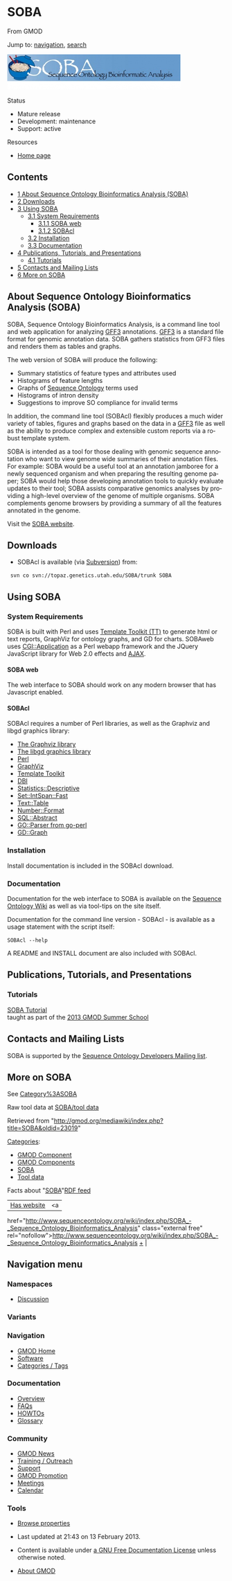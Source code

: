 <div id="mw-page-base" class="noprint">

</div>

<div id="mw-head-base" class="noprint">

</div>

<div id="content" class="mw-body" role="main">

<span id="top"></span>

<div id="mw-js-message" style="display:none;">

</div>



# <span dir="auto">SOBA</span>

<div id="bodyContent">

<div id="siteSub">

From GMOD

</div>

<div id="contentSub">

</div>

<div id="jump-to-nav" class="mw-jump">

Jump to: [navigation](#mw-navigation), [search](#p-search)

</div>

<div id="mw-content-text" class="mw-content-ltr" lang="en" dir="ltr">

  

<div class="center">

<div class="floatnone">

<a href="File:SOBA_Header.jpg" class="image"><img
src="../mediawiki/images/thumb/b/b6/SOBA_Header.jpg/400px-SOBA_Header.jpg"
srcset="../mediawiki/images/thumb/b/b6/SOBA_Header.jpg/600px-SOBA_Header.jpg 1.5x, ../mediawiki/images/thumb/b/b6/SOBA_Header.jpg/800px-SOBA_Header.jpg 2x"
width="400" height="81" alt="SOBA logo" /></a>

</div>

</div>

<div class="componentBox">

<div class="compBoxHdr">

Status

</div>

- Mature release
- Development: maintenance
- Support: active

<div class="compBoxHdr">

Resources

</div>

- <a
  href="http://www.sequenceontology.org/wiki/index.php/SOBA_-_Sequence_Ontology_Bioinformatics_Analysis"
  class="external text" rel="nofollow">Home page</a>

  

  

</div>

<div id="toc" class="toc">

<div id="toctitle">

## Contents

</div>

- [<span class="tocnumber">1</span> <span class="toctext">About Sequence
  Ontology Bioinformatics Analysis
  (SOBA)</span>](#About_Sequence_Ontology_Bioinformatics_Analysis_.28SOBA.29)
- [<span class="tocnumber">2</span>
  <span class="toctext">Downloads</span>](#Downloads)
- [<span class="tocnumber">3</span> <span class="toctext">Using
  SOBA</span>](#Using_SOBA)
  - [<span class="tocnumber">3.1</span> <span class="toctext">System
    Requirements</span>](#System_Requirements)
    - [<span class="tocnumber">3.1.1</span> <span class="toctext">SOBA
      web</span>](#SOBA_web)
    - [<span class="tocnumber">3.1.2</span>
      <span class="toctext">SOBAcl</span>](#SOBAcl)
  - [<span class="tocnumber">3.2</span>
    <span class="toctext">Installation</span>](#Installation)
  - [<span class="tocnumber">3.3</span>
    <span class="toctext">Documentation</span>](#Documentation)
- [<span class="tocnumber">4</span> <span class="toctext">Publications,
  Tutorials, and
  Presentations</span>](#Publications.2C_Tutorials.2C_and_Presentations)
  - [<span class="tocnumber">4.1</span>
    <span class="toctext">Tutorials</span>](#Tutorials)
- [<span class="tocnumber">5</span> <span class="toctext">Contacts and
  Mailing Lists</span>](#Contacts_and_Mailing_Lists)
- [<span class="tocnumber">6</span> <span class="toctext">More on
  SOBA</span>](#More_on_SOBA)

</div>

## <span id="About_Sequence_Ontology_Bioinformatics_Analysis_.28SOBA.29" class="mw-headline">About Sequence Ontology Bioinformatics Analysis (SOBA)</span>

SOBA, Sequence Ontology Bioinformatics Analysis, is a command line tool
and web application for analyzing [GFF3](GFF3 "GFF3") annotations.
[GFF3](GFF3 "GFF3") is a standard file format for genomic annotation
data. SOBA gathers statistics from GFF3 files and renders them as tables
and graphs.

The web version of SOBA will produce the following:

- Summary statistics of feature types and attributes used
- Histograms of feature lengths
- Graphs of
  <a href="http://www.sequenceontology.org" class="external text"
  rel="nofollow">Sequence Ontology</a> terms used
- Histograms of intron density
- Suggestions to improve SO compliance for invalid terms

In addition, the command line tool (SOBAcl) flexibly produces a much
wider variety of tables, figures and graphs based on the data in a
[GFF3](GFF3 "GFF3") file as well as the ability to produce complex and
extensible custom reports via a robust template system.

SOBA is intended as a tool for those dealing with genomic sequence
annotation who want to view genome wide summaries of their annotation
files. For example: SOBA would be a useful tool at an annotation
jamboree for a newly sequenced organism and when preparing the resulting
genome paper; SOBA would help those developing annotation tools to
quickly evaluate updates to their tool; SOBA assists comparative
genomics analyses by providing a high-level overview of the genome of
multiple organisms. SOBA complements genome browsers by providing a
summary of all the features annotated in the genome.  
  
Visit the <a
href="http://www.sequenceontology.org/wiki/index.php/SOBA_-_Sequence_Ontology_Bioinformatics_Analysis"
class="external text" rel="nofollow">SOBA website</a>.

  

## <span id="Downloads" class="mw-headline">Downloads</span>

- SOBAcl is available (via
  <a href="http://subversion.apache.org/" class="external text"
  rel="nofollow">Subversion</a>) from:

<!-- -->

     svn co svn://topaz.genetics.utah.edu/SOBA/trunk SOBA

  

  

## <span id="Using_SOBA" class="mw-headline">Using SOBA</span>

### <span id="System_Requirements" class="mw-headline">System Requirements</span>

SOBA is built with Perl and uses
<a href="http://template-toolkit.org/" class="external text"
rel="nofollow">Template Toolkit (TT)</a> to generate html or text
reports, GraphViz for ontology graphs, and GD for charts. SOBAweb uses
<a href="http://search.cpan.org/perldoc?CGI::Application"
class="external text" rel="nofollow">CGI::Application</a> as a Perl
webapp framework and the JQuery JavaScript library for Web 2.0 effects
and [AJAX](Glossary#AJAX "Glossary").

#### <span id="SOBA_web" class="mw-headline">SOBA web</span>

The web interface to SOBA should work on any modern browser that has
Javascript enabled.

#### <span id="SOBAcl" class="mw-headline">SOBAcl</span>

SOBAcl requires a number of Perl libraries, as well as the Graphviz and
libgd graphics library:

- <a href="http://www.graphviz.org/" class="external text"
  rel="nofollow">The Graphviz library</a>
- <a href="http://www.libgd.org/Main_Page" class="external text"
  rel="nofollow">The libgd graphics library</a>
- <a href="http://www.perl.org/" class="external text"
  rel="nofollow">Perl</a>
- <a href="http://search.cpan.org/dist/GraphViz/" class="external text"
  rel="nofollow">GraphViz</a>
- <a href="http://search.cpan.org/dist/Template-Toolkit/"
  class="external text" rel="nofollow">Template Toolkit</a>
- <a href="http://search.cpan.org/dist/DBI/" class="external text"
  rel="nofollow">DBI</a>
- <a href="http://search.cpan.org/dist/Statistics-Descriptive/"
  class="external text" rel="nofollow">Statistics::Descriptive</a>
- <a href="http://search.cpan.org/dist/Set-IntSpan-Fast-XS/"
  class="external text" rel="nofollow">Set::IntSpan::Fast</a>
- <a href="http://search.cpan.org/dist/Text-Table/" class="external text"
  rel="nofollow">Text::Table</a>
- <a href="http://search.cpan.org/dist/Number-Format/"
  class="external text" rel="nofollow">Number::Format</a>
- <a href="http://search.cpan.org/dist/SQL-Abstract/"
  class="external text" rel="nofollow">SQL::Abstract</a>
- <a href="http://search.cpan.org/dist/go-perl/" class="external text"
  rel="nofollow">GO::Parser from go-perl</a>
- <a href="http://search.cpan.org/dist/GDGraph/" class="external text"
  rel="nofollow">GD::Graph</a>

### <span id="Installation" class="mw-headline">Installation</span>

Install documentation is included in the SOBAcl download.

### <span id="Documentation" class="mw-headline">Documentation</span>

Documentation for the web interface to SOBA is available on the <a
href="http://www.sequenceontology.org/wiki/index.php/SOBA_-_Sequence_Ontology_Bioinformatics_Analysis"
class="external text" rel="nofollow">Sequence Ontology Wiki</a> as well
as via tool-tips on the site itself.

Documentation for the command line version - SOBAcl - is available as a
usage statement with the script itself:

    SOBAcl --help

A README and INSTALL document are also included with SOBAcl.

## <span id="Publications.2C_Tutorials.2C_and_Presentations" class="mw-headline">Publications, Tutorials, and Presentations</span>

### <span id="Tutorials" class="mw-headline">Tutorials</span>

<a href="SOBA_Tutorial" class="mw-redirect" title="SOBA Tutorial">SOBA
Tutorial</a>  
taught as part of the [2013 GMOD Summer
School](2013_GMOD_Summer_School "2013 GMOD Summer School")

  

## <span id="Contacts_and_Mailing_Lists" class="mw-headline">Contacts and Mailing Lists</span>

SOBA is supported by the
<a href="https://lists.sourceforge.net/lists/listinfo/song-devel"
class="external text" rel="nofollow">Sequence Ontology Developers
Mailing list</a>.

  

  

  

## <span id="More_on_SOBA" class="mw-headline">More on SOBA</span>

See [Category%3ASOBA](Category%3ASOBA "Category%3ASOBA")

  

  

  
Raw tool data at [SOBA/tool data](SOBA/tool_data "SOBA/tool data")

</div>

<div class="printfooter">

Retrieved from
"<http://gmod.org/mediawiki/index.php?title=SOBA&oldid=23019>"

</div>

<div id="catlinks" class="catlinks">

<div id="mw-normal-catlinks" class="mw-normal-catlinks">

[Categories](Special:Categories "Special:Categories"):

- [GMOD Component](Category%3AGMOD_Component "Category%3AGMOD Component")
- [GMOD Components](Category%3AGMOD_Components "Category%3AGMOD Components")
- [SOBA](Category%3ASOBA "Category%3ASOBA")
- [Tool data](Category%3ATool_data "Category%3ATool data")

</div>

</div>

<div id="mw-data-after-content">

<div class="smwfact">

<span class="smwfactboxhead">Facts about
"<span class="swmfactboxheadbrowse">[SOBA](Special%3ABrowse/SOBA "Special%3ABrowse/SOBA")</span>"</span><span class="smwrdflink"><span class="rdflink">[RDF
feed](http://gmod.org/wiki/Special:ExportRDF/SOBA "Special:ExportRDF/SOBA")</span></span>

|  |  |
|----|----|
| [Has website](Property%3AHas_website "Property:Has website") | <a
href="http://www.sequenceontology.org/wiki/index.php/SOBA_-_Sequence_Ontology_Bioinformatics_Analysis"
class="external free"
rel="nofollow">http://www.sequenceontology.org/wiki/index.php/SOBA_-_Sequence_Ontology_Bioinformatics_Analysis</a> <span class="smwsearch">[+](Special%3ASearchByProperty/Has-20website/http:-2F-2Fwww.sequenceontology.org-2Fwiki-2Findex.php-2FSOBA_-2D_Sequence_Ontology_Bioinformatics_Analysis "Special%3ASearchByProperty/Has-20website/http:-2F-2Fwww.sequenceontology.org-2Fwiki-2Findex.php-2FSOBA -2D Sequence Ontology Bioinformatics Analysis")</span> |

</div>

</div>

<div class="visualClear">

</div>

</div>

</div>

<div id="mw-navigation">

## Navigation menu

<div id="mw-head">



<div id="left-navigation">

<div id="p-namespaces" class="vectorTabs" role="navigation"
aria-labelledby="p-namespaces-label">

### Namespaces


- <span id="ca-talk"><a
  href="http://gmod.org/mediawiki/index.php?title=Talk:SOBA&amp;action=edit&amp;redlink=1"
  accesskey="t"
  title="Discussion about the content page [t]">Discussion</a></span>

</div>

<div id="p-variants" class="vectorMenu emptyPortlet" role="navigation"
aria-labelledby="p-variants-label">

### 

### Variants[](#)

<div class="menu">

</div>

</div>

</div>





</div>

</div>

</div>

<div id="mw-panel">

<div id="p-logo" role="banner">

<a href="Main_Page"
style="background-image: url(../images/GMOD-cogs.png);"
title="Visit the main page"></a>

</div>

<div id="p-Navigation" class="portal" role="navigation"
aria-labelledby="p-Navigation-label">

### Navigation

<div class="body">

- <span id="n-GMOD-Home">[GMOD Home](Main_Page)</span>
- <span id="n-Software">[Software](GMOD_Components)</span>
- <span id="n-Categories-.2F-Tags">[Categories /
  Tags](Categories)</span>

</div>

</div>

<div id="p-Documentation" class="portal" role="navigation"
aria-labelledby="p-Documentation-label">

### Documentation

<div class="body">

- <span id="n-Overview">[Overview](Overview)</span>
- <span id="n-FAQs">[FAQs](Category%3AFAQ)</span>
- <span id="n-HOWTOs">[HOWTOs](Category%3AHOWTO)</span>
- <span id="n-Glossary">[Glossary](Glossary)</span>

</div>

</div>

<div id="p-Community" class="portal" role="navigation"
aria-labelledby="p-Community-label">

### Community

<div class="body">

- <span id="n-GMOD-News">[GMOD News](GMOD_News)</span>
- <span id="n-Training-.2F-Outreach">[Training /
  Outreach](Training_and_Outreach)</span>
- <span id="n-Support">[Support](Support)</span>
- <span id="n-GMOD-Promotion">[GMOD Promotion](GMOD_Promotion)</span>
- <span id="n-Meetings">[Meetings](Meetings)</span>
- <span id="n-Calendar">[Calendar](Calendar)</span>

</div>

</div>

<div id="p-tb" class="portal" role="navigation"
aria-labelledby="p-tb-label">

### Tools

<div class="body">


- <span id="t-smwbrowselink"><a href="Special%3ABrowse/SOBA" rel="smw-browse">Browse properties</a></span>


</div>

</div>

</div>

</div>

<div id="footer" role="contentinfo">

- <span id="footer-info-lastmod">Last updated at 21:43 on 13 February
  2013.</span>
<!-- - <span id="footer-info-viewcount">93,231 page views.</span> -->
- <span id="footer-info-copyright">Content is available under
  <a href="http://www.gnu.org/licenses/fdl-1.3.html" class="external"
  rel="nofollow">a GNU Free Documentation License</a> unless otherwise
  noted.</span>

<!-- -->

- <span id="footer-places-about">[About
  GMOD](GMOD:About "GMOD:About")</span>

<!-- -->






</div>
